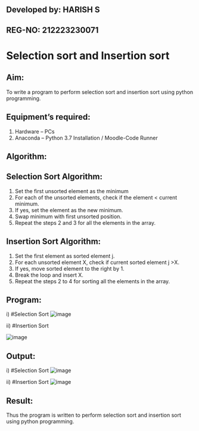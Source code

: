 ## Developed by: HARISH S
## REG-NO: 212223230071

# Selection sort and Insertion sort
## Aim:
To write a program to perform selection sort and insertion sort using python programming.
## Equipment’s required:
1.	Hardware – PCs
2.	Anaconda – Python 3.7 Installation / Moodle-Code Runner
## Algorithm:
## Selection Sort Algorithm:
1.	Set the first unsorted element as the minimum
2.	For each of the unsorted elements, check if the element < current minimum.
3.	If yes, set the element as the new minimum.
4.	Swap minimum with first unsorted position.
5.	Repeat the steps 2 and 3 for all the elements in the array.
## Insertion Sort Algorithm:
1.	Set the first element as sorted element j.
2.	For each unsorted element X, check if current sorted element j >X.
3.	If yes, move sorted element to the right by 1.
4.	Break the loop and insert X.
5.	Repeat the steps 2 to 4 for sorting all the elements in the array.
## Program:
i)	#Selection Sort
![image](https://github.com/pirateharishs/Sorting-Algorithms/assets/166011385/f01d552a-107b-41ac-87cc-b598d04019a0)

ii)	#Insertion Sort

![image](https://github.com/pirateharishs/Sorting-Algorithms/assets/166011385/d9187544-0db5-4e8c-a43f-9a536c5b6095)


## Output:
i)	#Selection Sort
![image](https://github.com/pirateharishs/Sorting-Algorithms/assets/166011385/e56e0eb6-0dd3-47b5-a062-7cf986c5304a)

ii)	#Insertion Sort
![image](https://github.com/pirateharishs/Sorting-Algorithms/assets/166011385/a217950c-bf94-455b-adbb-638f84b48acb)


## Result:
Thus the program is written to perform selection sort and insertion sort using python programming.
